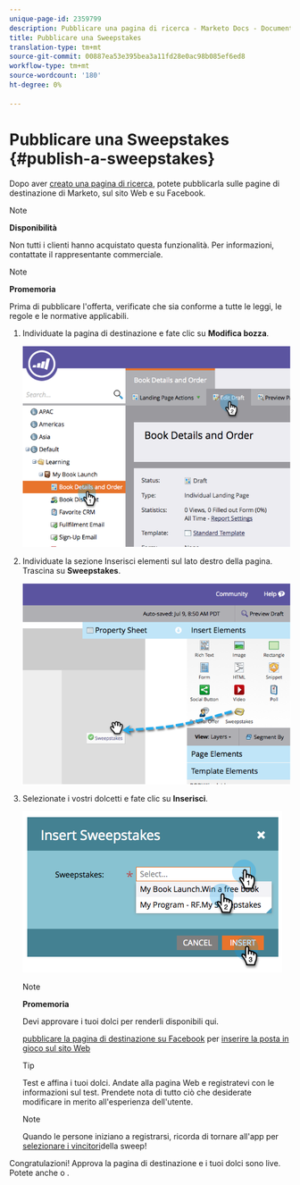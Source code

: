 ```yaml
---
unique-page-id: 2359799
description: Pubblicare una pagina di ricerca - Marketo Docs - Documentazione prodotto
title: Pubblicare una Sweepstakes
translation-type: tm+mt
source-git-commit: 00887ea53e395bea3a11fd28e0ac98b085ef6ed8
workflow-type: tm+mt
source-wordcount: '180'
ht-degree: 0%

---
```



# Pubblicare una Sweepstakes {#publish-a-sweepstakes}

Dopo aver [creato una pagina di ricerca](create-sweepstakes.md), potete pubblicarla sulle pagine di destinazione di Marketo, sul sito Web e su Facebook.

>[!NOTE]
>
>**Disponibilità**
>
>Non tutti i clienti hanno acquistato questa funzionalità. Per informazioni, contattate il rappresentante commerciale.

>[!NOTE]
>
>**Promemoria**
>
>Prima di pubblicare l&#39;offerta, verificate che sia conforme a tutte le leggi, le regole e le normative applicabili.

1. Individuate la pagina di destinazione e fate clic su **Modifica bozza**.

   ![](assets/image2014-9-25-17-3a41-3a27.png)

1. Individuate la sezione Inserisci elementi sul lato destro della pagina. Trascina su **Sweepstakes**.

   ![](assets/image2014-9-25-17-3a41-3a31.png)

1. Selezionate i vostri dolcetti e fate clic su **Inserisci**.

   ![](assets/image2014-9-25-17-3a41-3a35.png)

   >[!NOTE]
   >
   >**Promemoria**
   >
   >
   >Devi approvare i tuoi dolci per renderli disponibili qui.

   [pubblicare la pagina di destinazione su Facebook](../../../../product-docs/demand-generation/facebook/publish-landing-pages-to-facebook.md) per [inserire la posta in gioco sul sito Web](../../../../product-docs/demand-generation/social/social-functions/deploy-social-on-your-website.md)

   >[!TIP]
   >
   >Test e affina i tuoi dolci. Andate alla pagina Web e registratevi con le informazioni sul test. Prendete nota di tutto ciò che desiderate modificare in merito all&#39;esperienza dell&#39;utente.

   >[!NOTE]
   >
   >Quando le persone iniziano a registrarsi, ricorda di tornare all&#39;app per [selezionare i vincitori](select-sweepstakes-winners.md)della sweep!

Congratulazioni! Approva la pagina di destinazione e i tuoi dolci sono live. Potete anche o .
